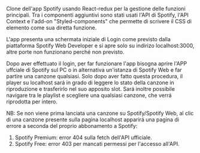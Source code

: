 Clone dell'app Spotify usando React-redux per la gestione delle funzioni principali. Tra i componenti aggiuntivi sono stati usati l'API di Spotify, l'API Context e l'add-on "Styled-components" che permette di scrivere il CSS di elemento come sua diretta funzione. 

L'app presenta una schermata iniziale di Login come previsto dalla piattaforma Spotify Web Developer e si apre solo su indirizo localhost:3000, altre porte non funzionano perché non previsto.

Dopo aver effettuato il login, per far funzionare l'app bisogna aprire l'APP uffciale di Spotify sul PC o in alternativa un'istanza di Spotify Web e far partire una canzone qualsiasi.
Solo dopo aver fatto questa procedura, il player su localhost sará in grado di leggere lo stato della canzone in riproduzione e trasferirlo nel suo apposito slot. Sará inoltre possibile navigare tra le playlist e scegliere una qualsiasi canzone, che verrá riprodotta per intero.

NB: Se non viene prima lanciata una canzone su Spotify/Spotify Web, al clic di una canzone presente sulla pagina localhost apparirá una pagina di errore a seconda del proprio abbonamento a Spotify:
1) Spotify Premium: error 404 sulla fetch dell'API ufficiale.
2) Spotify Free: error 403 per mancati permessi per l'accesso all'API.

